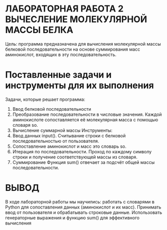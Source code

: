 # ЛАБОРАТОРНАЯ РАБОТА 2 ВЫЧЕСЛЕНИЕ МОЛЕКУЛЯРНОЙ МАССЫ БЕЛКА
 Цель: программа предназначена для вычисления молекулярной массы белковой последовательности на основе суммирования масс аминокислот, входящих в эту последовательность.
 
# Поставленные задачи и инструменты для их выполнения
Задачи, которые решает программа:
1. Ввод белковой последовательности
2. Преобразование последовательности в числовые значения. Каждой аминокислоте сопоставляется её молекулярная масса с помощью словаря so.
3. Вычисление суммарной массы
Инструменты:
1. Ввод данных	input(). Считывание строки с белковой последовательностью от пользователя.
2. Сопоставление аминокислот и масс это	словарь so.
3. Итерация по последовательности.	Проход по каждому символу строки и получение соответствующей массы из словаря.
4. Суммирование	Функция sum() отвечает за	подсчёт общей массы последовательности.
# ВЫВОД
В ходе лабораторной работы мы научились: работать с словарями в Python для сопоставления данных (аминокислот и их масс). Принимать ввод от пользователя и обрабатывать строковые данные. Использовать генераторные выражения и функцию sum() для эффективного вычисления

 

